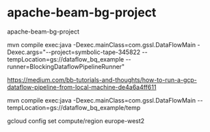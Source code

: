 # apache-beam-bg-project
apache-beam-bg-project

mvn compile exec:java -Dexec.mainClass=com.gssl.DataFlowMain -Dexec.args="--project=symbolic-tape-345822 --tempLocation=gs://dataflow_bq_example --runner=BlockingDataflowPipelineRunner"


https://medium.com/bb-tutorials-and-thoughts/how-to-run-a-gcp-dataflow-pipeline-from-local-machine-de4a6a4ff611


mvn compile exec:java -Dexec.mainClass=com.gssl.DataFlowMain --tempLocation=gs://dataflow_bq_example/temp



gcloud config set compute/region europe-west2